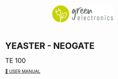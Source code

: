 <div align="center"><img src="../STATIC/images/logo.png" width="200px"></img></div></br>
<!-- <h1 align="center">Configuración de FORTIGATE 300E</h1> -->
<!-- <h3 align="center"><a href="https://www.fortinet.com/content/dam/fortinet/assets/data-sheets/FortiGate_300E.pdf">DATA SHEET</a></h3> -->


<h1>YEASTER - NEOGATE</h1>
<span style="font-size:1.5em">TE 100</span>

[🔗 USER MANUAL]([https://www.fortinet.com/content/dam/fortinet/assets/data-sheets/FortiGate_300E.pdf](https://help.yeastar.com/download/docs/te100-user-manual-en.pdf)https://help.yeastar.com/download/docs/te100-user-manual-en.pdf)
